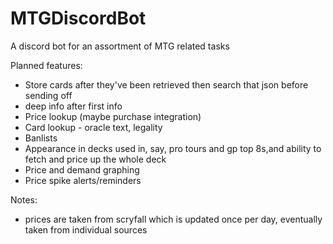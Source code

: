 # MTGDiscordBot
A discord bot for an assortment of MTG related tasks


Planned features:
- Store cards after they've been retrieved then search that json before sending off
- deep info after first info
- Price lookup (maybe purchase integration)
- Card lookup - oracle text, legality
- Banlists
- Appearance in decks used in, say, pro tours and gp top 8s,and ability to fetch and price up the whole deck
- Price and demand graphing
- Price spike alerts/reminders

Notes:
- prices are taken from scryfall which is updated 
  once per day, eventually taken from individual sources